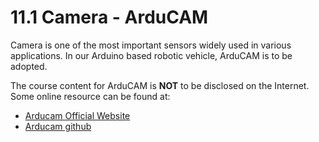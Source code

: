 # 11.1 Camera - ArduCAM

Camera is one of the most important sensors widely used in various applications. In our Arduino based robotic vehicle, ArduCAM is to be adopted. 

The course content for ArduCAM is **NOT** to be disclosed on the Internet. Some online resource can be found at:
*  [Arducam Official Website](http://www.arducam.com/)
*  [Arducam github](https://github.com/ArduCAM)
